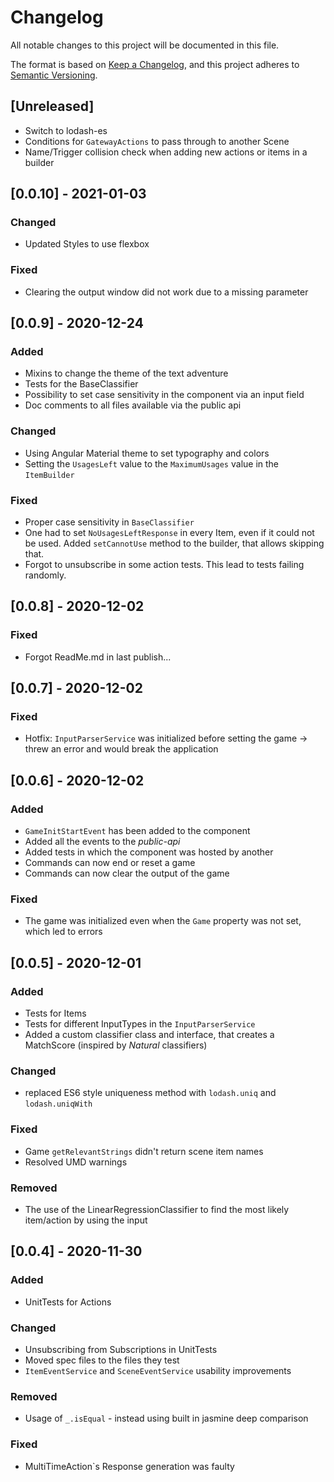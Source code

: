 # Changelog #

All notable changes to this project will be documented in this file.

The format is based on [Keep a Changelog](https://keepachangelog.com/en/1.0.0/),
and this project adheres to [Semantic Versioning](https://semver.org/spec/v2.0.0.html).

## [Unreleased] ##

- Switch to lodash-es
- Conditions for `GatewayActions` to pass through to another Scene
- Name/Trigger collision check when adding new actions or items in a builder

## [0.0.10] - 2021-01-03 ##

### Changed ###

- Updated Styles to use flexbox

### Fixed ###

- Clearing the output window did not work due to a missing parameter

## [0.0.9] - 2020-12-24 ##

### Added ###

- Mixins to change the theme of the text adventure
- Tests for the BaseClassifier
- Possibility to set case sensitivity in the component via an input field
- Doc comments to all files available via the public api

### Changed ###

- Using Angular Material theme to set typography and colors
- Setting the `UsagesLeft` value to the `MaximumUsages` value in the `ItemBuilder`

### Fixed ###

- Proper case sensitivity in `BaseClassifier`
- One had to set `NoUsagesLeftResponse` in every Item, even if it could not be used. Added `setCannotUse` method to the builder, that allows skipping that.
- Forgot to unsubscribe in some action tests. This lead to tests failing randomly.

## [0.0.8] - 2020-12-02 ##

### Fixed ###

- Forgot ReadMe.md in last publish...

## [0.0.7] - 2020-12-02 ##

### Fixed ###

- Hotfix: `InputParserService` was initialized before setting the game -> threw an error and would break the application

## [0.0.6] - 2020-12-02 ##

### Added ###

- `GameInitStartEvent` has been added to the component
- Added all the events to the _public-api_
- Added tests in which the component was hosted by another
- Commands can now end or reset a game
- Commands can now clear the output of the game

### Fixed ###

- The game was initialized even when the `Game` property was not set, which led to errors

## [0.0.5] - 2020-12-01 ##

### Added ###

- Tests for Items
- Tests for different InputTypes in the `InputParserService`
- Added a custom classifier class and interface, that creates a MatchScore (inspired by _Natural_ classifiers)

### Changed ###

- replaced ES6 style uniqueness method with `lodash.uniq` and `lodash.uniqWith`

### Fixed ###

- Game `getRelevantStrings` didn't return scene item names
- Resolved UMD warnings

### Removed ###

- The use of the LinearRegressionClassifier to find the most likely item/action by using the input

## [0.0.4] - 2020-11-30 ##

### Added ###

- UnitTests for Actions

### Changed ###

- Unsubscribing from Subscriptions in UnitTests
- Moved spec files to the files they test
- `ItemEventService` and `SceneEventService` usability improvements

### Removed ###

- Usage of `_.isEqual` - instead using built in jasmine deep comparison

### Fixed ###

- MultiTimeAction`s Response generation was faulty
